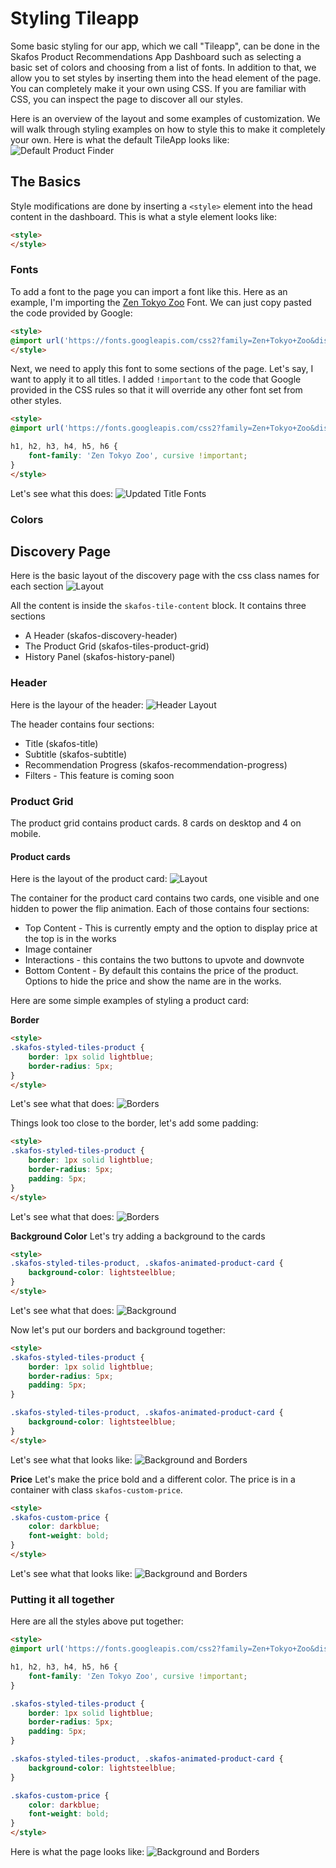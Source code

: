 # Styling Tileapp

Some basic styling for our app, which we call "Tileapp", can be done in the Skafos Product Recommendations App Dashboard such as selecting a basic set of colors and choosing from a list of fonts. In addition to that, we allow you to set styles by inserting them into the head element of the page. You can completely make it your own using CSS. If you are familiar with CSS, you can inspect the page to discover all our styles. 

Here is an overview of the layout and some examples of customization. We will walk through styling examples on how to style this to make it completely your own. Here is what the default TileApp looks like:
![Default Product Finder](default-product-finder.png)

## The Basics
Style modifications are done by inserting a `<style>` element into the head content in the dashboard. This is what a style element looks like:

```html
<style>
</style>
```

### Fonts
To add a font to the page you can import a font like this. Here as an example, I'm importing the [Zen Tokyo Zoo](https://fonts.google.com/specimen/Zen+Tokyo+Zoo) Font. We can just copy pasted the code provided by Google:

```html
<style>
@import url('https://fonts.googleapis.com/css2?family=Zen+Tokyo+Zoo&display=swap');
</style>
```

Next, we need to apply this font to some sections of the page. Let's say, I want to apply it to all titles. I added `!important` to the code that Google provided in the CSS rules so that it will override any other font set from other styles.

```html
<style>
@import url('https://fonts.googleapis.com/css2?family=Zen+Tokyo+Zoo&display=swap');

h1, h2, h3, h4, h5, h6 {
    font-family: 'Zen Tokyo Zoo', cursive !important;
}
</style>
```

Let's see what this does:
![Updated Title Fonts](updated-title-fonts.png)


### Colors


## Discovery Page

Here is the basic layout of the discovery page with the css class names for each section
![Layout](./discovery-page-layout.png)

All the content is inside the `skafos-tile-content` block. It contains three sections
- A Header (skafos-discovery-header)
- The Product Grid (skafos-tiles-product-grid)
- History Panel (skafos-history-panel)

### Header
Here is the layour of the header:
![Header Layout](./discovery-header.png)

The header contains four sections:
- Title (skafos-title)
- Subtitle (skafos-subtitle)
- Recommendation Progress (skafos-recommendation-progress)
- Filters - This feature is coming soon

### Product Grid
The product grid contains product cards. 8 cards on desktop and 4 on mobile.

#### Product cards
Here is the layout of the product card:
![Layout](./discovery-product-card.png)

The container for the product card contains two cards, one visible and one hidden to power the flip animation. Each of those contains four sections:
- Top Content - This is currently empty and the option to display price at the top is in the works
- Image container
- Interactions - this contains the two buttons to upvote and downvote
- Bottom Content - By default this contains the price of the product. Options to hide the price and show the name are in the works.

Here are some simple examples of styling a product card:

**Border**
```html
<style>
.skafos-styled-tiles-product {
    border: 1px solid lightblue;
    border-radius: 5px;
}
</style>
```

Let's see what that does:
![Borders](./updated-borders-1.png) 

Things look too close to the border, let's add some padding:
```html
<style>
.skafos-styled-tiles-product {
    border: 1px solid lightblue;
    border-radius: 5px;
    padding: 5px;
}
</style>
```

Let's see what that does:
![Borders](./updated-borders-2.png)

**Background Color**
Let's try adding a background to the cards

```html
<style>
.skafos-styled-tiles-product, .skafos-animated-product-card {
    background-color: lightsteelblue;
}
</style>
```
Let's see what that does:
![Background](./card-background.png)

Now let's put our borders and background together:
```html
<style>
.skafos-styled-tiles-product {
    border: 1px solid lightblue;
    border-radius: 5px;
    padding: 5px;
}

.skafos-styled-tiles-product, .skafos-animated-product-card {
    background-color: lightsteelblue;
}
</style>
```

Let's see what that looks like:
![Background and Borders](./card-background-and-borders.png)

**Price**
Let's make the price bold and a different color. The price is in a container with class `skafos-custom-price`.

```html
<style>
.skafos-custom-price {
    color: darkblue;
    font-weight: bold;
}
</style>
```

Let's see what that looks like:
![Background and Borders](./price-color.png)

### Putting it all together
Here are all the styles above put together:
```html
<style>
@import url('https://fonts.googleapis.com/css2?family=Zen+Tokyo+Zoo&display=swap');

h1, h2, h3, h4, h5, h6 {
    font-family: 'Zen Tokyo Zoo', cursive !important;
}

.skafos-styled-tiles-product {
    border: 1px solid lightblue;
    border-radius: 5px;
    padding: 5px;
}

.skafos-styled-tiles-product, .skafos-animated-product-card {
    background-color: lightsteelblue;
}

.skafos-custom-price {
    color: darkblue;
    font-weight: bold;
}
</style>
```

Here is what the page looks like:
![Background and Borders](./all-together-1.png)